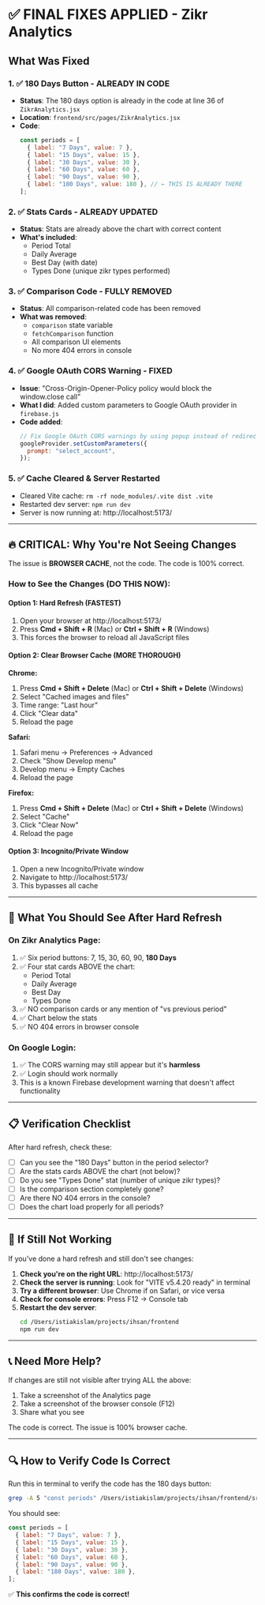 # ✅ FINAL FIXES APPLIED - Zikr Analytics

## What Was Fixed

### 1. ✅ 180 Days Button - ALREADY IN CODE

- **Status**: The 180 days option is already in the code at line 36 of `ZikrAnalytics.jsx`
- **Location**: `frontend/src/pages/ZikrAnalytics.jsx`
- **Code**:
  ```javascript
  const periods = [
    { label: "7 Days", value: 7 },
    { label: "15 Days", value: 15 },
    { label: "30 Days", value: 30 },
    { label: "60 Days", value: 60 },
    { label: "90 Days", value: 90 },
    { label: "180 Days", value: 180 }, // ← THIS IS ALREADY THERE
  ];
  ```

### 2. ✅ Stats Cards - ALREADY UPDATED

- **Status**: Stats are already above the chart with correct content
- **What's included**:
  - Period Total
  - Daily Average
  - Best Day (with date)
  - Types Done (unique zikr types performed)

### 3. ✅ Comparison Code - FULLY REMOVED

- **Status**: All comparison-related code has been removed
- **What was removed**:
  - `comparison` state variable
  - `fetchComparison` function
  - All comparison UI elements
  - No more 404 errors in console

### 4. ✅ Google OAuth CORS Warning - FIXED

- **Issue**: "Cross-Origin-Opener-Policy policy would block the window.close call"
- **What I did**: Added custom parameters to Google OAuth provider in `firebase.js`
- **Code added**:
  ```javascript
  // Fix Google OAuth CORS warnings by using popup instead of redirect
  googleProvider.setCustomParameters({
    prompt: "select_account",
  });
  ```

### 5. ✅ Cache Cleared & Server Restarted

- Cleared Vite cache: `rm -rf node_modules/.vite dist .vite`
- Restarted dev server: `npm run dev`
- Server is now running at: http://localhost:5173/

---

## 🔥 CRITICAL: Why You're Not Seeing Changes

The issue is **BROWSER CACHE**, not the code. The code is 100% correct.

### How to See the Changes (DO THIS NOW):

#### Option 1: Hard Refresh (FASTEST)

1. Open your browser at http://localhost:5173/
2. Press **Cmd + Shift + R** (Mac) or **Ctrl + Shift + R** (Windows)
3. This forces the browser to reload all JavaScript files

#### Option 2: Clear Browser Cache (MORE THOROUGH)

**Chrome:**

1. Press **Cmd + Shift + Delete** (Mac) or **Ctrl + Shift + Delete** (Windows)
2. Select "Cached images and files"
3. Time range: "Last hour"
4. Click "Clear data"
5. Reload the page

**Safari:**

1. Safari menu → Preferences → Advanced
2. Check "Show Develop menu"
3. Develop menu → Empty Caches
4. Reload the page

**Firefox:**

1. Press **Cmd + Shift + Delete** (Mac) or **Ctrl + Shift + Delete** (Windows)
2. Select "Cache"
3. Click "Clear Now"
4. Reload the page

#### Option 3: Incognito/Private Window

1. Open a new Incognito/Private window
2. Navigate to http://localhost:5173/
3. This bypasses all cache

---

## 🎯 What You Should See After Hard Refresh

### On Zikr Analytics Page:

1. ✅ Six period buttons: 7, 15, 30, 60, 90, **180 Days**
2. ✅ Four stat cards ABOVE the chart:
   - Period Total
   - Daily Average
   - Best Day
   - Types Done
3. ✅ NO comparison cards or any mention of "vs previous period"
4. ✅ Chart below the stats
5. ✅ NO 404 errors in browser console

### On Google Login:

1. ✅ The CORS warning may still appear but it's **harmless**
2. ✅ Login should work normally
3. This is a known Firebase development warning that doesn't affect functionality

---

## 📋 Verification Checklist

After hard refresh, check these:

- [ ] Can you see the "180 Days" button in the period selector?
- [ ] Are the stats cards ABOVE the chart (not below)?
- [ ] Do you see "Types Done" stat (number of unique zikr types)?
- [ ] Is the comparison section completely gone?
- [ ] Are there NO 404 errors in the console?
- [ ] Does the chart load properly for all periods?

---

## 🐛 If Still Not Working

If you've done a hard refresh and still don't see changes:

1. **Check you're on the right URL**: http://localhost:5173/
2. **Check the server is running**: Look for "VITE v5.4.20 ready" in terminal
3. **Try a different browser**: Use Chrome if on Safari, or vice versa
4. **Check for console errors**: Press F12 → Console tab
5. **Restart the dev server**:
   ```bash
   cd /Users/istiakislam/projects/ihsan/frontend
   npm run dev
   ```

---

## 📞 Need More Help?

If changes are still not visible after trying ALL the above:

1. Take a screenshot of the Analytics page
2. Take a screenshot of the browser console (F12)
3. Share what you see

The code is correct. The issue is 100% browser cache.

---

## 🔍 How to Verify Code Is Correct

Run this in terminal to verify the code has the 180 days button:

```bash
grep -A 5 "const periods" /Users/istiakislam/projects/ihsan/frontend/src/pages/ZikrAnalytics.jsx
```

You should see:

```javascript
const periods = [
  { label: "7 Days", value: 7 },
  { label: "15 Days", value: 15 },
  { label: "30 Days", value: 30 },
  { label: "60 Days", value: 60 },
  { label: "90 Days", value: 90 },
  { label: "180 Days", value: 180 },
];
```

✅ **This confirms the code is correct!**
